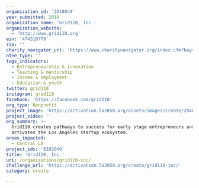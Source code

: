 ```yaml
---
organization_id: '2018049'
year_submitted: 2018
organization_name: 'Grid110, Inc.'
organization_website:
  - 'http://www.grid110.org'
ein: '474318779'
zip: ''
charity_navigator_url: 'https://www.charitynavigator.org/index.cfm?bay=search.profile&ein=474318779'
ntee_type: ''
tags_indicators:
  - Entrepreneurship & innovation
  - Teaching & mentorship
  - Income & employment
  - Education & youth
twitter: grid110
instagram: grid110
facebook: 'https://facebook.com/grid110'
org_type: Nonprofit
project_image: 'https://activation.la2050.org/assets/images/create/2048-wide/grid110-inc.jpg'
project_video: ''
org_summary: >-
  Grid110 creates pathways to success for early stage entrepreneurs and
  activates the Los Angeles startup ecosystem.
areas_impacted:
  - Central LA
project_ids: '8102049'
title: 'Grid110, Inc.'
uri: /organizations/grid110-inc/
challenge_url: 'https://activation.la2050.org/create/grid110-inc/'
category: create

---
```

